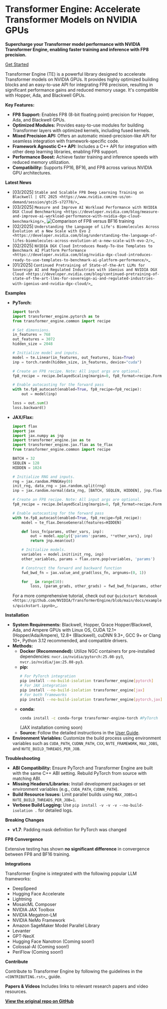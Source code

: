 # Transformer Engine: Accelerate Transformer Models on NVIDIA GPUs

**Supercharge your Transformer model performance with NVIDIA Transformer Engine, enabling faster training and inference with FP8 precision.**

[Get Started](https://github.com/NVIDIA/TransformerEngine)

Transformer Engine (TE) is a powerful library designed to accelerate Transformer models on NVIDIA GPUs. It provides highly optimized building blocks and an easy-to-use API for integrating FP8 precision, resulting in significant performance gains and reduced memory usage.  It's compatible with Hopper, Ada, and Blackwell GPUs.

**Key Features:**

*   **FP8 Support:**  Enables FP8 (8-bit floating point) precision for Hopper, Ada, and Blackwell GPUs.
*   **Optimized Modules:** Provides easy-to-use modules for building Transformer layers with optimized kernels, including fused kernels.
*   **Mixed Precision API:**  Offers an automatic mixed-precision-like API for seamless integration with framework-specific code.
*   **Framework Agnostic C++ API:**  Includes a C++ API for integration with other deep learning libraries, enabling FP8 support.
*   **Performance Boost:**  Achieve faster training and inference speeds with reduced memory utilization.
*   **Compatibility:** Supports FP16, BF16, and FP8 across various NVIDIA GPU architectures.

**Latest News**

*   [03/2025] `Stable and Scalable FP8 Deep Learning Training on Blackwell | GTC 2025 <https://www.nvidia.com/en-us/on-demand/session/gtc25-s72778/>`_
*   [03/2025] `Measure and Improve AI Workload Performance with NVIDIA DGX Cloud Benchmarking <https://developer.nvidia.com/blog/measure-and-improve-ai-workload-performance-with-nvidia-dgx-cloud-benchmarking/>`_
    ![Comparison of FP8 versus BF16 training](docs/examples/comparison-fp8-bf16-training-nvidia-dgx-cloud-benchmarking-performance-explorer.jpg)
*   [02/2025] `Understanding the Language of Life's Biomolecules Across Evolution at a New Scale with Evo 2 <https://developer.nvidia.com/blog/understanding-the-language-of-lifes-biomolecules-across-evolution-at-a-new-scale-with-evo-2/>`_
*   [02/2025] `NVIDIA DGX Cloud Introduces Ready-To-Use Templates to Benchmark AI Platform Performance <https://developer.nvidia.com/blog/nvidia-dgx-cloud-introduces-ready-to-use-templates-to-benchmark-ai-platform-performance/>`_
*   [01/2025] `Continued Pretraining of State-of-the-Art LLMs for Sovereign AI and Regulated Industries with iGenius and NVIDIA DGX Cloud <https://developer.nvidia.com/blog/continued-pretraining-of-state-of-the-art-llms-for-sovereign-ai-and-regulated-industries-with-igenius-and-nvidia-dgx-cloud/>`_

**Examples**

*   **PyTorch:**
    ```python
    import torch
    import transformer_engine.pytorch as te
    from transformer_engine.common import recipe

    # Set dimensions.
    in_features = 768
    out_features = 3072
    hidden_size = 2048

    # Initialize model and inputs.
    model = te.Linear(in_features, out_features, bias=True)
    inp = torch.randn(hidden_size, in_features, device="cuda")

    # Create an FP8 recipe. Note: All input args are optional.
    fp8_recipe = recipe.DelayedScaling(margin=0, fp8_format=recipe.Format.E4M3)

    # Enable autocasting for the forward pass
    with te.fp8_autocast(enabled=True, fp8_recipe=fp8_recipe):
        out = model(inp)

    loss = out.sum()
    loss.backward()
    ```
*   **JAX/Flax:**
    ```python
    import flax
    import jax
    import jax.numpy as jnp
    import transformer_engine.jax as te
    import transformer_engine.jax.flax as te_flax
    from transformer_engine.common import recipe

    BATCH = 32
    SEQLEN = 128
    HIDDEN = 1024

    # Initialize RNG and inputs.
    rng = jax.random.PRNGKey(0)
    init_rng, data_rng = jax.random.split(rng)
    inp = jax.random.normal(data_rng, [BATCH, SEQLEN, HIDDEN], jnp.float32)

    # Create an FP8 recipe. Note: All input args are optional.
    fp8_recipe = recipe.DelayedScaling(margin=0, fp8_format=recipe.Format.HYBRID)

    # Enable autocasting for the forward pass
    with te.fp8_autocast(enabled=True, fp8_recipe=fp8_recipe):
        model = te_flax.DenseGeneral(features=HIDDEN)

        def loss_fn(params, other_vars, inp):
            out = model.apply({'params':params, **other_vars}, inp)
            return jnp.mean(out)

        # Initialize models.
        variables = model.init(init_rng, inp)
        other_variables, params = flax.core.pop(variables, 'params')

        # Construct the forward and backward function
        fwd_bwd_fn = jax.value_and_grad(loss_fn, argnums=(0, 1))

        for _ in range(10):
            loss, (param_grads, other_grads) = fwd_bwd_fn(params, other_variables, inp)
    ```

    For a more comprehensive tutorial, check out our `Quickstart Notebook <https://github.com/NVIDIA/TransformerEngine/blob/main/docs/examples/quickstart.ipynb>`_.

**Installation**

*   **System Requirements:** Blackwell, Hopper, Grace Hopper/Blackwell, Ada, and Ampere GPUs with Linux OS, CUDA 12.1+ (Hopper/Ada/Ampere), 12.8+ (Blackwell), cuDNN 9.3+, GCC 9+ or Clang 10+, Python 3.12 recommended, and compatible drivers.
*   **Methods:**
    *   **Docker (Recommended):** Utilize NGC containers for pre-installed dependencies: `nvcr.io/nvidia/pytorch:25.08-py3`, `nvcr.io/nvidia/jax:25.08-py3`.
    *   **pip:**
        ```bash
        # For PyTorch integration
        pip install --no-build-isolation transformer_engine[pytorch]
        # For JAX integration
        pip install --no-build-isolation transformer_engine[jax]
        # For both frameworks
        pip install --no-build-isolation transformer_engine[pytorch,jax]
        ```
    *   **conda:**
        ```bash
        conda install -c conda-forge transformer-engine-torch #PyTorch
        ```
        (JAX installation coming soon)
    *   **Source:** Follow the detailed instructions in the [User Guide](https://docs.nvidia.com/deeplearning/transformer-engine/user-guide/installation.html#installation-from-source).
*   **Environment Variables:**  Customize the build process using environment variables such as `CUDA_PATH`, `CUDNN_PATH`, `CXX`, `NVTE_FRAMEWORK`, `MAX_JOBS`, and `NVTE_BUILD_THREADS_PER_JOB`.

**Troubleshooting**

*   **ABI Compatibility:** Ensure PyTorch and Transformer Engine are built with the same C++ ABI setting. Rebuild PyTorch from source with matching ABI.
*   **Missing Headers/Libraries:** Install development packages or set environment variables (e.g., `CUDA_PATH`, `CUDNN_PATH`).
*   **Build Resource Issues:** Limit parallel builds using `MAX_JOBS=1 NVTE_BUILD_THREADS_PER_JOB=1`.
*   **Verbose Build Logging:** Use `pip install -v -v -v --no-build-isolation .` for detailed logs.

**Breaking Changes**
* **v1.7**: Padding mask definition for PyTorch was changed

**FP8 Convergence**

Extensive testing has shown **no significant difference** in convergence between FP8 and BF16 training.

**Integrations**

Transformer Engine is integrated with the following popular LLM frameworks:

*   DeepSpeed
*   Hugging Face Accelerate
*   Lightning
*   MosaicML Composer
*   NVIDIA JAX Toolbox
*   NVIDIA Megatron-LM
*   NVIDIA NeMo Framework
*   Amazon SageMaker Model Parallel Library
*   Levanter
*   GPT-NeoX
*   Hugging Face Nanotron (Coming soon!)
*   Colossal-AI (Coming soon!)
*   PeriFlow (Coming soon!)

**Contribute**

Contribute to Transformer Engine by following the guidelines in the `<CONTRIBUTING.rst>`_ guide.

**Papers & Videos**
Includes links to relevant research papers and video resources.

**[View the original repo on GitHub](https://github.com/NVIDIA/TransformerEngine)**